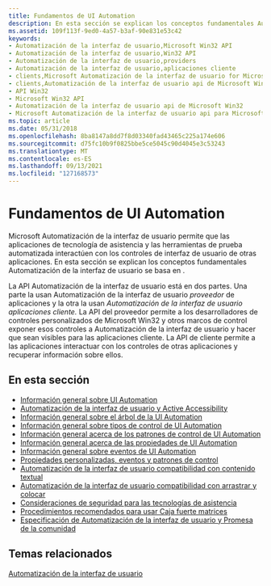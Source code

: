 ```yaml
---
title: Fundamentos de UI Automation
description: En esta sección se explican los conceptos fundamentales Automatización de la interfaz de usuario se basa en .
ms.assetid: 109f113f-9ed0-4a57-b3af-90e831e53c42
keywords:
- Automatización de la interfaz de usuario,Microsoft Win32 API
- Automatización de la interfaz de usuario,Win32 API
- Automatización de la interfaz de usuario,providers
- Automatización de la interfaz de usuario,aplicaciones cliente
- clients,Microsoft Automatización de la interfaz de usuario for Microsoft Win32 API
- clients,Automatización de la interfaz de usuario api de Microsoft Win32
- API Win32
- Microsoft Win32 API
- Automatización de la interfaz de usuario api de Microsoft Win32
- Microsoft Automatización de la interfaz de usuario api para Microsoft Win32
ms.topic: article
ms.date: 05/31/2018
ms.openlocfilehash: 8ba8147a8dd7f8d03340fad43465c225a174e606
ms.sourcegitcommit: d75fc10b9f0825bbe5ce5045c90d4045e3c53243
ms.translationtype: MT
ms.contentlocale: es-ES
ms.lasthandoff: 09/13/2021
ms.locfileid: "127168573"
---
```

# <a name="ui-automation-fundamentals"></a>Fundamentos de UI Automation

Microsoft Automatización de la interfaz de usuario permite que las aplicaciones de tecnología de asistencia y las herramientas de prueba automatizada interactúen con los controles de interfaz de usuario de otras aplicaciones. En esta sección se explican los conceptos fundamentales Automatización de la interfaz de usuario se basa en .

La API Automatización de la interfaz de usuario está en dos partes. Una parte la usan Automatización de la interfaz de usuario *proveedor* de aplicaciones y la otra la usan *Automatización de la interfaz de usuario aplicaciones cliente.* La API del proveedor permite a los desarrolladores de controles personalizados de Microsoft Win32 y otros marcos de control exponer esos controles a Automatización de la interfaz de usuario y hacer que sean visibles para las aplicaciones cliente. La API de cliente permite a las aplicaciones interactuar con los controles de otras aplicaciones y recuperar información sobre ellos.

## <a name="in-this-section"></a>En esta sección

-   [Información general sobre UI Automation](uiauto-uiautomationoverview.md)
-   [Automatización de la interfaz de usuario y Active Accessibility](uiauto-msaa.md)
-   [Información general sobre el árbol de la UI Automation](uiauto-treeoverview.md)
-   [Información general sobre tipos de control de UI Automation](uiauto-controltypesoverview.md)
-   [Información general acerca de los patrones de control de UI Automation](uiauto-controlpatternsoverview.md)
-   [Información general acerca de las propiedades de UI Automation](uiauto-propertiesoverview.md)
-   [Información general sobre eventos de UI Automation](uiauto-eventsoverview.md)
-   [Propiedades personalizadas, eventos y patrones de control](uiauto-custompropertieseventscontrolpatterns.md)
-   [Automatización de la interfaz de usuario compatibilidad con contenido textual](uiauto-ui-automation-textpattern-overview.md)
-   [Automatización de la interfaz de usuario compatibilidad con arrastrar y colocar](ui-automation-support-for-drag-and-drop.md)
-   [Consideraciones de seguridad para las tecnologías de asistencia](uiauto-securityoverview.md)
-   [Procedimientos recomendados para usar Caja fuerte matrices](uiauto-workingwithsafearrays.md)
-   [Especificación de Automatización de la interfaz de usuario y Promesa de la comunidad](uiauto-specandcommunitypromise.md)

## <a name="related-topics"></a>Temas relacionados

<dl> <dt>

[Automatización de la interfaz de usuario](entry-uiauto-win32.md)
</dt> </dl>

 

 




